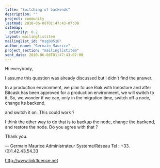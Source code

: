 ```yaml
---
title: "Switching of backends"
description: ""
project: community
lastmod: 2010-06-08T01:47:43-07:00
sitemap:
  priority: 0.2
layout: mailinglistitem
mailinglist_id: "msg00518"
author_name: "Germain Maurice"
project_section: "mailinglistitem"
sent_date: 2010-06-08T01:47:43-07:00
---
```


Hi everybody,

I assume this question was already discussed but i didn't find the answer.

In a production environment, we plan to use Riak with Innostore and 
after Bitcask has been approved for a production environment, we will 
switch to it. So, we wonder if we can, only in the migration time, 
switch off a node, change its backend,

and switch it on. This could work ?

I think the other way to do that is to backup the node, change the 
backend, and restore the node. Do you agree with that ?


Thank you.

--
Germain Maurice
Administrateur Système/Réseau
Tel : +33.(0)1.42.43.54.33

http://www.linkfluence.net
